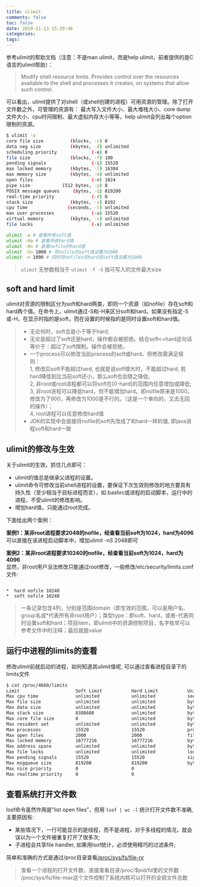 ```yaml
---
title: ulimit
comments: false
toc: false
date: 2019-11-13 15:29:46
categories:
tags:
---
```


参考ulimit的帮助文档（注意：不是man ulimit，而是help ulimit，前者提供的是C语言的ulimit帮助）：

> Modify shell resource limits. Provides control over the resources available to the shell and processes it creates, on systems that allow such control.

可以看出，ulimit提供了对shell（或shell创建的进程）可用资源的管理。除了打开文件数之外，可管理的资源有： 最大写入文件大小、最大堆栈大小、core dump文件大小、cpu时间限制、最大虚拟内存大小等等，help ulimit会列出每个option限制的资源。

``` sh
$ ulimit -a
core file size          (blocks, -c) 0
data seg size           (kbytes, -d) unlimited
scheduling priority             (-e) 0
file size               (blocks, -f) 100
pending signals                 (-i) 15520
max locked memory       (kbytes, -l) 16384
max memory size         (kbytes, -m) unlimited
open files                      (-n) 1024
pipe size            (512 bytes, -p) 8
POSIX message queues     (bytes, -q) 819200
real-time priority              (-r) 0
stack size              (kbytes, -s) 8192
cpu time               (seconds, -t) unlimited
max user processes              (-u) 15520
virtual memory          (kbytes, -v) unlimited
file locks                      (-x) unlimited

ulimit -a # 查看所有soft值
ulimit -Ha # 查看所有hard值
ulimit -Hn # 查看nofile的hard值
ulimit -Sn 1000 # 将nofile的soft值设置为1000
ulimit -n 1000 # 同时将nofiles的hard和soft值设置为1000
```

> `ulimit` 无参数相当于 `ulimit -f -S` 指可写入的文件最大size

## soft and hard limit

ulimit对资源的限制区分为soft和hard两类，即同一个资源（如nofile）存在soft和hard两个值。在命令上，ulimit通过-S和-H来区分soft和hard。如果没有指定-S或-H，在显示时指的是soft，而在设置的时候指的是同时设置soft和hard值。

> * 无论何时，soft总是小于等于hard;
> * 无论是超过了soft还是hard，操作都会被拒绝。结合soft<=hard这句话等价于：超过了soft限制，操作会被拒绝。  
> * 一个process可以修改当前process的soft或hard。但修改需满足规则：  
> 1, 修改后soft不能超过hard, 也就是说soft增大时，不能超过hard, 若hard降低到比当前soft还小，那么soft也会随之降低;  
> 2, 非root或root进程都可以将soft在[0-hard]的范围内任意增加或降低;  
> 3, 非root进程可以降低hard，但不能增加hard。即nofile原来是1000，修改为了900，再修改为1000是不行的。（这是一个单向的，又去无回的操作）；  
> 4, root进程可以任意修改hard值
> * JDK的实现中会直接将nofile的soft先改成了和hard一样的值, 即java进程soft和hard一致

## ulimit的修改与生效

关于ulimit的生效，抓住几点即可：

* ulimit的值总是继承父进程的设置。
* ulimit命令可修改当前shell进程的设置，要保证下次生效则修改的地方要具有持久性（至少相当于目标进程而言），如.bashrc或进程的启动脚本，运行中的进程，不受ulimit的修改影响。
* 增加hard值，只能通过root完成。

下面给出两个案例：

**案例1：某非root进程要求2048的nofile，经查看当前soft为1024，hard为4096**  
可以直接在该进程启动脚本中，增加ulimit -nS 2048即可

**案例2：某非root进程要求10240的nofile，经查看当前soft为1024，hard为4096**  
显然，非root用户没法修改只能通过root修改，一般修改/etc/security/limits.conf文件:

``` vim

*  hard nofile 10240
*  soft nofile 10240

```

> 一条记录包含4️列，分别是范围domain（即生效的范围，可以是用户名、group名或*代表所有非root用户）；类型type：即soft、hard，或者-代表同时设置soft和hard；项目item，即ulimit中的资源控制项目，名字枚举可以参考文件中的注释；最后就是value

## 运行中进程的limits的查看

修改ulimit前就启动的进程，如何知道其ulimit值呢, 可以通过查看进程目录下的limits文件

``` sh
$ cat /proc/4660/limits
Limit                     Soft Limit           Hard Limit           Units
Max cpu time              unlimited            unlimited            seconds
Max file size             unlimited            unlimited            bytes
Max data size             unlimited            unlimited            bytes
Max stack size            8388608              unlimited            bytes
Max core file size        0                    unlimited            bytes
Max resident set          unlimited            unlimited            bytes
Max processes             15520                15520                processes
Max open files            2000                 2000                 files
Max locked memory         16777216             16777216             bytes
Max address space         unlimited            unlimited            bytes
Max file locks            unlimited            unlimited            locks
Max pending signals       15520                15520                signals
Max msgqueue size         819200               819200               bytes
Max nice priority         0                    0
Max realtime priority     0                    0
```

## 查看系统打开文件数

losf命令虽然作用是”list open files”，但用 `lsof | wc -l` 统计打开文件数不准确, 主要原因有:

* 某些情况下，一行可能显示的是线程，而不是进程，对于多线程的情况，就会误以为一个文件被重复打开了很多次;
* 子进程会共享file handler, 如果用lsof统计，必须使用精巧的过滤条件;

简单和准确的方式是通过/proc目录查看[/proc/sys/fs/file-nr](https://www.kernel.org/doc/Documentation/sysctl/fs.txt)

> 查看一个进程的打开文件数，直接查看目录/proc/$pid/fd里的文件数
> /proc/sys/fs/file-max这个文件控制了系统内核可以打开的全部文件总数
